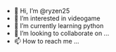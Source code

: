 - 👋 Hi, I’m @ryzen25
- 👀 I’m interested in videogame 
- 🌱 I’m currently learning python
- 💞️ I’m looking to collaborate on ...
- 📫 How to reach me ...

<!---
ryzen25/ryzen25 is a ✨ special ✨ repository because its `README.md` (this file) appears on your GitHub profile.
You can click the Preview link to take a look at your changes.
--->

